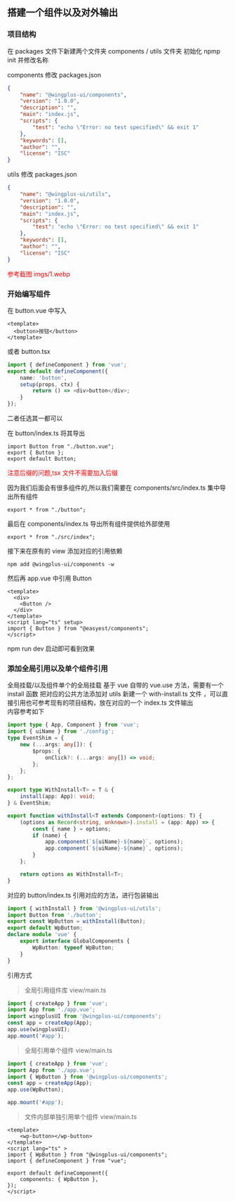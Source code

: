 ## 搭建一个组件以及对外输出

### 项目结构

在 packages 文件下新建两个文件夹 components / utils 文件夹
初始化 npmp init 并修改名称

components 修改 packages.json

```json
{
	"name": "@wingplus-ui/components",
	"version": "1.0.0",
	"description": "",
	"main": "index.js",
	"scripts": {
		"test": "echo \"Error: no test specified\" && exit 1"
	},
	"keywords": [],
	"author": "",
	"license": "ISC"
}
```

utils 修改 packages.json

```json
{
	"name": "@wingplus-ui/utils",
	"version": "1.0.0",
	"description": "",
	"main": "index.js",
	"scripts": {
		"test": "echo \"Error: no test specified\" && exit 1"
	},
	"keywords": [],
	"author": "",
	"license": "ISC"
}
```

<font color="red">参考截图 imgs/1.webp</font>

### 开始编写组件

在 button.vue 中写入

```
<template>
  <button>按钮</button>
</template>
```

或者 button.tsx

```ts
import { defineComponent } from 'vue';
export default defineComponent({
	name: 'button',
	setup(props, ctx) {
		return () => <div>button</div>;
	}
});
```

二者任选其一都可以

在 button/index.ts 将其导出

```
import Button from "./button.vue";
export { Button };
export default Button;
```

<font color="red">注意后缀的问题,tsx 文件不需要加入后缀</font>

因为我们后面会有很多组件的,所以我们需要在 components/src/index.ts 集中导出所有组件

```
export * from "./button";
```

最后在 components/index.ts 导出所有组件提供给外部使用

```
export * from "./src/index";
```

接下来在原有的 view 添加对应的引用依赖

```
npm add @wingplus-ui/components -w
```

然后再 app.vue 中引用 Button

```
<template>
  <div>
    <Button />
  </div>
</template>
<script lang="ts" setup>
import { Button } from "@easyest/components";
</script>
```

npm run dev 启动即可看到效果

### 添加全局引用以及单个组件引用

全局挂载/以及组件单个的全局挂载
基于 vue 自带的 vue.use 方法，需要有一个 install 函数
把对应的公共方法添加对 utils
新建一个 with-install.ts 文件 ，可以直接引用也可参考现有的项目结构，放在对应的一个 index.ts 文件输出  
内容参考如下

```ts
import type { App, Component } from 'vue';
import { uiName } from './config';
type EventShim = {
	new (...args: any[]): {
		$props: {
			onClick?: (...args: any[]) => void;
		};
	};
};

export type WithInstall<T> = T & {
	install(app: App): void;
} & EventShim;

export function withInstall<T extends Component>(options: T) {
	(options as Record<string, unknown>).install = (app: App) => {
		const { name } = options;
		if (name) {
			app.component(`${uiName}-${name}`, options);
			app.component(`${uiName}-${name}`, options);
		}
	};

	return options as WithInstall<T>;
}
```

对应的 button/index.ts 引用对应的方法，进行包装输出

```ts
import { withInstall } from '@wingplus-ui/utils';
import Button from './button';
export const WpButton = withInstall(Button);
export default WpButton;
declare module 'vue' {
	export interface GlobalComponents {
		WpButton: typeof WpButton;
	}
}
```

引用方式

> 全局引用组件库
> view/main.ts

```ts
import { createApp } from 'vue';
import App from './app.vue';
import wingplusUI from '@wingplus-ui/components';
const app = createApp(App);
app.use(wingplusUI);
app.mount('#app');
```

> 全局引用单个组件
> view/main.ts

```ts
import { createApp } from 'vue';
import App from './app.vue';
import { WpButton } from '@wingplus-ui/components';
const app = createApp(App);
app.use(WpButton);

app.mount('#app');
```

> 文件内部单独引用单个组件
> view/main.ts

```tsx
<template>
    <wp-button></wp-button>
</template>
<script lang="ts" >
import { WpButton } from "@wingplus-ui/components";
import { defineComponent } from "vue";

export default defineComponent({
    components: { WpButton },
});
</script>

```
